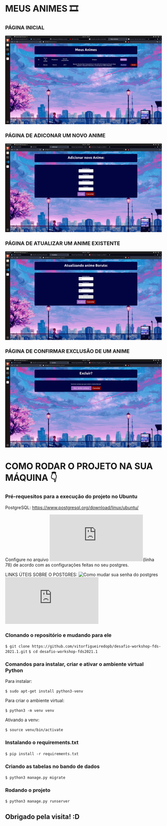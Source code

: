 # MEUS ANIMES 🎞

### PÁGINA INICIAL
![captura1](https://github.com/vitorfigueiredopb/desafio-workshop-fds-2021.1/blob/master/screenshots/screenshot1.png)

### PÁGINA DE ADICONAR UM NOVO ANIME
![captura2](https://github.com/vitorfigueiredopb/desafio-workshop-fds-2021.1/blob/master/screenshots/screenshot2.png)

### PÁGINA DE ATUALIZAR UM ANIME EXISTENTE
![captura3](https://github.com/vitorfigueiredopb/desafio-workshop-fds-2021.1/blob/master/screenshots/screenshot3.png)

### PÁGINA DE CONFIRMAR EXCLUSÃO DE UM ANIME
![captura4](https://github.com/vitorfigueiredopb/desafio-workshop-fds-2021.1/blob/master/screenshots/screenshot4.png)

# COMO RODAR O PROJETO NA SUA MÁQUINA 👇

### Pré-requesitos para a execução do projeto no Ubuntu
PostgreSQL: https://www.postgresql.org/download/linux/ubuntu/

Configure no arquivo ![settings.py](https://github.com/vitorfigueiredopb/desafio-workshop-fds-2021.1/blob/master/projeto/settings.py)(linha 78) de acordo com as configurações feitas no seu postgres.

LINKS ÚTEIS SOBRE O POSTGRES:
![Como mudar sua senha do postgres](https://stackoverflow.com/questions/12720967/postgresql-how-to-change-postgresql-user-password)
![Como criar um banco de dados no postgres](https://www.postgresql.org/docs/8.4/tutorial-createdb.html)

### Clonando o repositório e mudando para ele

`$ git clone https://github.com/vitorfigueiredopb/desafio-workshop-fds-2021.1.git`
`$ cd desafio-workshop-fds2021.1`

### Comandos para instalar, criar e ativar o ambiente virtual Python

Para instalar:

`$ sudo apt-get install python3-venv`

Para criar o ambiente virtual:

`$ python3 -m venv venv`

Ativando a venv:

`$ source venv/bin/activate`

### Instalando o requirements.txt

`$ pip install -r requirements.txt`

### Criando as tabelas no bando de dados

`$ python3 manage.py migrate`

### Rodando o projeto

`$ python3 manage.py runserver`

## Obrigado pela visita! :D
